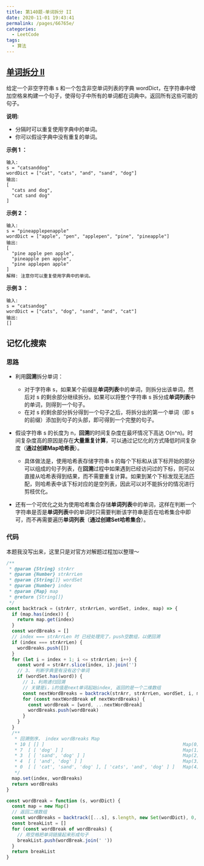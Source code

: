 ```yaml
---
title: 第140题-单词拆分 II
date: 2020-11-01 19:43:41
permalink: /pages/66765e/
categories:
  - LeetCode
tags:
  - 算法
---
```

## [单词拆分 II](https://leetcode-cn.com/problems/word-break-ii/)

给定一个非空字符串 s 和一个包含非空单词列表的字典 wordDict，在字符串中增加空格来构建一个句子，使得句子中所有的单词都在词典中。返回所有这些可能的句子。

**说明:**

- 分隔时可以重复使用字典中的单词。
- 你可以假设字典中没有重复的单词。

**示例 1 ：**

```
输入:
s = "catsanddog"
wordDict = ["cat", "cats", "and", "sand", "dog"]
输出:
[
  "cats and dog",
  "cat sand dog"
]
```

<!-- more -->

**示例 2 ：**

```
输入:
s = "pineapplepenapple"
wordDict = ["apple", "pen", "applepen", "pine", "pineapple"]
输出:
[
  "pine apple pen apple",
  "pineapple pen apple",
  "pine applepen apple"
]
解释: 注意你可以重复使用字典中的单词。
```

**示例 3 ：**

```
输入:
s = "catsandog"
wordDict = ["cats", "dog", "sand", "and", "cat"]
输出:
[]
```

## 记忆化搜索

### 思路

- 利用**回溯**拆分单词：
  - 对于字符串 s，如果某个前缀是**单词列表**中的单词，则拆分出该单词，然后对 s 的剩余部分继续拆分。如果可以将整个字符串 s 拆分成**单词列表**中的单词，则得到一个句子。
  - 在对 s 的剩余部分拆分得到一个句子之后，将拆分出的第一个单词（即 s 的前缀）添加到句子的头部，即可得到一个完整的句子。

- 假设字符串 s 的长度为 n，**回溯**的时间复杂度在最坏情况下高达 O(n^n)。时间复杂度高的原因是存在**大量重复计算**，可以通过记忆化的方式降低时间复杂度（**通过创建Map哈希表**）。

  - 具体做法是，使用哈希表存储字符串 s 的每个下标和从该下标开始的部分可以组成的句子列表，在**回溯**过程中如果遇到已经访问过的下标，则可以直接从哈希表得到结果，而不需要重复计算。如果到某个下标发现无法匹配，则哈希表中该下标对应的是空列表，因此可以对不能拆分的情况进行剪枝优化。

- 还有一个可优化之处为使用哈希集合存储**单词列表**中的单词，这样在判断一个字符串是否是**单词列表**中的单词时只需要判断该字符串是否在哈希集合中即可，而不再需要遍历**单词列表**（**通过创建Set哈希集合**）。

### 代码

本题我没写出来，这里只是对官方对解题过程加以整理～

```JavaScript
/**
 * @param {String} strArr
 * @param {Number} strArrLen
 * @param {String[]} wordSet
 * @param {Number} index
 * @param {Map} map
 * @return {String[]}
 */
const backtrack = (strArr, strArrLen, wordSet, index, map) => {
  if (map.has(index)) {
    return map.get(index)
  }
  const wordBreaks = []
  // index === strArrLen 时 已经处理完了，push空数组，以便回溯
  if (index === strArrLen) {
    wordBreaks.push([])
  }
  for (let i = index + 1; i <= strArrLen; i++) {
    const word = strArr.slice(index, i).join('')
    // 3、 判断字典里有没有这个单词
    if (wordSet.has(word)) {
      // 1、利用递归回溯
      // 关键是i，i的值是next单词起始index, 返回的是一个二维数组
      const nextWordBreaks = backtrack(strArr, strArrLen, wordSet, i, map)
      for (const nextWordBreak of nextWordBreaks) {
        const wordBreak = [word, ...nextWordBreak]
        wordBreaks.push(wordBreak)
      }
    }
  }
  /**
   * 回溯倒序， index wordBreaks Map
   * 10 [ [] ]                                                   Map(0) {}
   * 7  [ [ 'dog' ] ]                                            Map(1) { 10 => [ [] ] }
   * 3  [ [ 'sand', 'dog' ] ]                                    Map(2) { 10 => [ [] ], 7 => [ [ 'dog' ] ] }
   * 4  [ [ 'and', 'dog' ] ]                                     Map(3) { 10 => [ [] ], 7 => [ [ 'dog' ] ], 3 => [ [ 'sand', 'dog' ] ] }
   * 0  [ [ 'cat', 'sand', 'dog' ], [ 'cats', 'and', 'dog' ] ]   Map(4) { 10 => [ [] ], 7 => [ [ 'dog' ] ], 3 => [ [ 'sand', 'dog' ] ], 4 => [ [ 'and', 'dog' ] ]}
   */
  map.set(index, wordBreaks)
  return wordBreaks
}

const wordBreak = function (s, wordDict) {
  const map = new Map()
  // 返回二维数组
  const wordBreaks = backtrack([...s], s.length, new Set(wordDict), 0, map)
  const breakList = []
  for (const wordBreak of wordBreaks) {
    // 用空格把单词链接起来形成句子
    breakList.push(wordBreak.join(' '))
  }
  return breakList
}
```
